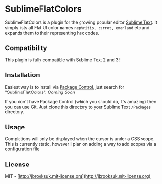 # SublimeFlatColors
SublimeFlatColors is a plugin for the growing popular editor [Sublime Text](http://www.sublimetext.com). It simply lists all Flat UI color names `nephritis, carrot, emerland` etc and expands them to their representing hex codes.

## Compatibility
This plugin is fully compatible with Sublime Text 2 and 3!

## Installation
Easiest way is to install via [Package Control](https://sublime.wbond.net/installation), just search for "SublimeFlatColors". *Coming Soon*

If you don't have Package Control (which you should do, it's amazing) then you can use Git. Just clone this directory to your Sublime Text `/Packages` directory.

## Usage
Completions will only be displayed when the cursor is under a CSS scope. This is currently static, however I plan on adding a way to add scopes via a configuration file.

## License
MIT - [http://jbrooksuk.mit-license.org](http://jbrooksuk.mit-license.org)
